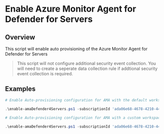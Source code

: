 
# Enable Azure Monitor Agent for Defender for Servers

## Overview
This script will enable auto provisioning of the Azure Monitor Agent for Defender for Servers

> This script will not configure additional security event collection. You will need to create a seperate data collection rule if addtional security event collection is required. 

## Examples

```powershell
# Enable Auto-provisioning configuration for AMA with the default workspace

.\enable-amaDefender4Servers.ps1 -subscriptionId 'ada06e68-4678-4210-443a-c6cacebf41c5'
	
# Enable Auto-provisioning configuration for AMA with a custom workspace

.\enable-amaDefender4Servers.ps1 -subscriptionId 'ada06e68-4678-4210-443a-c6cacebf41c5' -workspaceResourceId '/subscriptions/11c61180-d5dc-4a02-b2da-1f06b8245691/resourcegroups/sentinel-prd/providers/microsoft.operationalinsights/workspaces/sentinel-prd'

```

